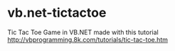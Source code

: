 # vb.net-tictactoe
Tic Tac Toe Game in VB.NET made with this tutorial http://vbprogramming.8k.com/tutorials/tic-tac-toe.htm
